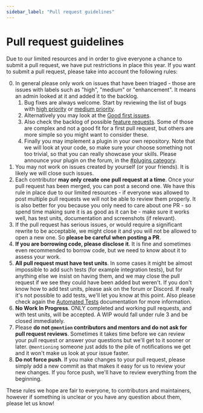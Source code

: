 ```yaml
---
sidebar_label: "Pull request guidelines"
---
```


# Pull request guidelines

Due to our limited resources and in order to give everyone a chance to submit a pull request, we have put restrictions in place this year. If you want to submit a pull request, please take into account the following rules:

0. In general please only work on issues that have been triaged - those are issues with labels such as "high", "medium" or "enhancement". It means an admin looked at it and added it to the backlog.
	1. Bug fixes are always welcome. Start by reviewing the list of bugs with [high priority](https://github.com/laurent22/joplin/issues?utf8=%E2%9C%93&q=is%3Aopen+is%3Aissue+label%3Abug+label%3Ahigh) or [medium priority](https://github.com/laurent22/joplin/issues?utf8=%E2%9C%93&q=is%3Aopen+is%3Aissue+label%3Abug+label%3Amedium).
	2. Alternatively you may look at the [Good first issues](https://github.com/laurent22/joplin/issues?q=is%3Aopen+is%3Aissue+label%3A%22good+first+issue%22).
	3. Also check the backlog of possible [feature requests](https://github.com/laurent22/joplin/issues?q=is%3Aopen+is%3Aissue+label%3Aenhancement). Some of those are complex and not a good fit for a first pull request, but others are more simple so you might want to consider these.
	4. Finally you may implement a plugin in your own repository. Note that we will look at your code, so make sure your choose something not too trivial, so that you can really showcase your skills. Please announce your plugin on the forum, in the [#plugins category](https://discourse.joplinapp.org/c/development/plugins/18).
1. You may not work on issues created by yourself (or your friends). It is likely we will close such issues.
2. Each contributor **may only create one pull request at a time**. Once your pull request has been merged, you can post a second one. We have this rule in place due to our limited resources - if everyone was allowed to post multiple pull requests we will not be able to review them properly. It is also better for you because you only need to care about one PR - so spend time making sure it is as good as it can be - make sure it works well, has test units, documentation and screenshots (if relevant).
3. If the pull request has serious issues, or would require a significant rewrite to be acceptable, we might close it and you will not be allowed to open a new one. So **please be careful when posting a PR**.
4. **If you are borrowing code, please disclose it**. It is fine and sometimes even recommended to borrow code, but we need to know about it to assess your work.
5. **All pull request must have test units**. In some cases it might be almost impossible to add such tests (for example integration tests), but for anything else we insist on having them, and we may close the pull request if we see they could have been added but weren't. If you don't know how to add test units, please ask on the forum or Discord. If really it's not possible to add tests, we'll let you know at this point. Also please check again the [Automated Tests](https://github.com/laurent22/joplin/blob/dev/CONTRIBUTING.md#automated-tests) documentation for more information.
6. **No Work In Progress**. ONLY completed and working pull requests, and with test units, will be accepted. A WIP would fall under rule 3 and be closed immediately.
7. Please **do not `@mention` contributors and mentors and do not ask for pull request reviews**. Sometimes it takes time before we can review your pull request or answer your questions but we'll get to it sooner or later. `@mentioning` someone just adds to the pile of notifications we get and it won't make us look at your issue faster.
8. **Do not force push**. If you make changes to your pull request, please simply add a new commit as that makes it easy for us to review your new changes. If you force push, we'll have to review everything from the beginning.

These rules we hope are fair to everyone, to contributors and maintainers, however if something is unclear or you have any question about them, please let us know!
